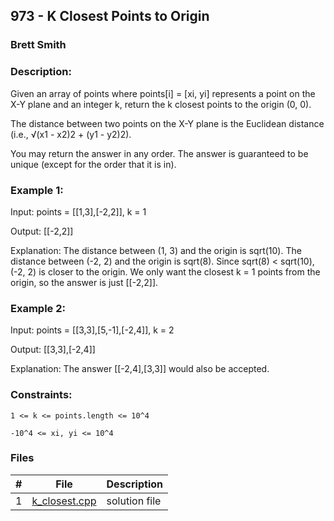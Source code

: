 ## 973 - K Closest Points to Origin
### Brett Smith 
### Description:

Given an array of points where points[i] = [xi, yi] represents a point on the X-Y plane and an integer k, return the k closest points to the origin (0, 0).

The distance between two points on the X-Y plane is the Euclidean distance (i.e., √(x1 - x2)2 + (y1 - y2)2).

You may return the answer in any order. The answer is guaranteed to be unique (except for the order that it is in).

### Example 1:

Input: points = [[1,3],[-2,2]], k = 1

Output: [[-2,2]]

Explanation:
The distance between (1, 3) and the origin is sqrt(10).
The distance between (-2, 2) and the origin is sqrt(8).
Since sqrt(8) < sqrt(10), (-2, 2) is closer to the origin.
We only want the closest k = 1 points from the origin, so the answer is just [[-2,2]].

### Example 2:

Input: points = [[3,3],[5,-1],[-2,4]], k = 2

Output: [[3,3],[-2,4]]

Explanation: The answer [[-2,4],[3,3]] would also be accepted.
 

### Constraints:

`1 <= k <= points.length <= 10^4`

`-10^4 <= xi, yi <= 10^4`

### Files

|   #   | File                       | Description                                                |
| :---: | -------------------------- | ---------------------------------------------------------- |
|   1   | [k_closest.cpp](./k_closest.cpp)     | solution file                                        |